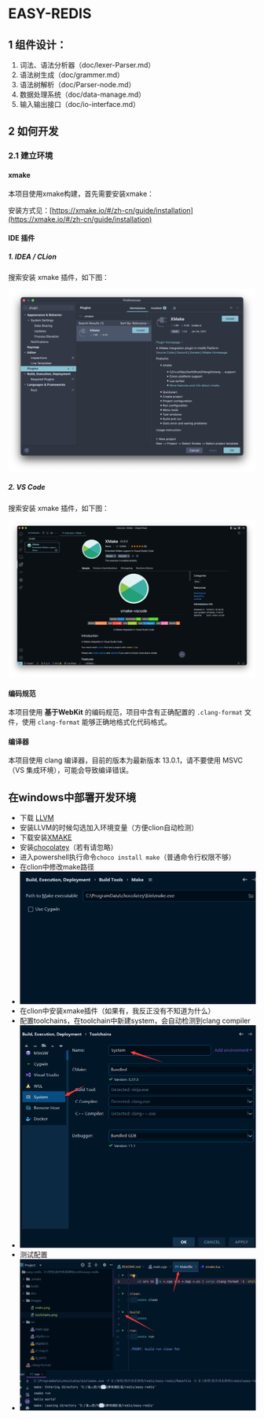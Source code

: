 # EASY-REDIS

## 1 组件设计：

1. 词法、语法分析器（doc/lexer-Parser.md）
2. 语法树生成（doc/grammer.md）
3. 语法树解析（doc/Parser-node.md）
4. 数据处理系统（doc/data-manage.md）
5. 输入输出接口（doc/io-interface.md）

## 2 如何开发

### 2.1 建立环境

#### xmake

本项目使用xmake构建，首先需要安装xmake：

安装方式见：[https://xmake.io/#/zh-cn/guide/installation](https://xmake.io/#/zh-cn/guide/installation)

#### IDE 插件

##### 1. IDEA / CLion

搜索安装 xmake 插件，如下图：

![image-20220421134214833](https://raw.githubusercontent.com/MrZLeo/Image/main/uPic/2022/04/21/image-20220421134214833PoHcQy.png)


##### 2. VS Code

搜索安装 xmake 插件，如下图：

![image-20220421134253371](https://raw.githubusercontent.com/MrZLeo/Image/main/uPic/2022/04/21/image-20220421134253371eTqQb1.png)

#### 编码规范

本项目使用 **基于WebKit** 的编码规范，项目中含有正确配置的 `.clang-format` 文件，使用 `clang-format` 能够正确地格式化代码格式。

#### 编译器

本项目使用 clang 编译器，目前的版本为最新版本 13.0.1，请不要使用 MSVC（VS 集成环境），可能会导致编译错误。

## 在windows中部署开发环境
+ 下载 [LLVM](https://github.com/llvm/llvm-project/releases/download/llvmorg-14.0.0/LLVM-14.0.0-win64.exe) 
+ 安装LLVM的时候勾选加入环境变量（方便clion自动检测）
+ 下载安装[XMAKE](https://github.com/xmake-io/xmake/releases/download/v2.6.4/xmake-v2.6.4.win64.exe)
+ 安装[chocolatey](https://docs.chocolatey.org/en-us/choco/setup)（若有请忽略）
+ 进入powershell执行命令`choco install make`（普通命令行权限不够）
+ 在clion中修改make路径
+ ![make.png](images/make.png)
+ 在clion中安装xmake插件（如果有，我反正没有不知道为什么）
+ 配置toolchains，在toolchain中新建system，会自动检测到clang compiler
+ ![toolchains.png](images/toolchains.png)
+ 测试配置
+ ![testmake.png](images/testmake.png)